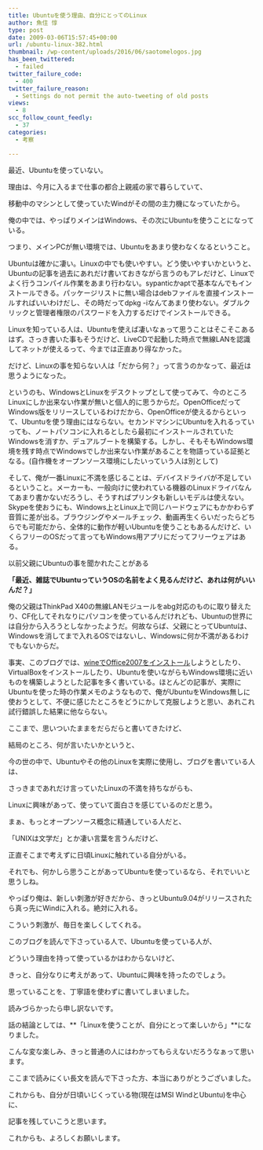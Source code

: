 ```yaml
---
title: Ubuntuを使う理由、自分にとってのLinux
author: 魚住 惇
type: post
date: 2009-03-06T15:57:45+00:00
url: /ubuntu-linux-382.html
thumbnail: /wp-content/uploads/2016/06/saotomelogos.jpg
has_been_twittered:
  - failed
twitter_failure_code:
  - 400
twitter_failure_reason:
  - Settings do not permit the auto-tweeting of old posts
views:
  - 8
scc_follow_count_feedly:
  - 37
categories:
  - 考察

---
```

最近、Ubuntuを使っていない。

理由は、今月に入るまで仕事の都合上親戚の家で暮らしていて、

移動中のマシンとして使っていたWindがその間の主力機になっていたから。</p> 

<!--more-->

俺の中では、やっぱりメインはWindows、その次にUbuntuを使うことになっている。

つまり、メインPCが無い環境では、Ubuntuをあまり使わなくなるということ。</p> 

Ubuntuは確かに凄い。Linuxの中でも使いやすい。どう使いやすいかというと、Ubuntuの記事を過去にあれだけ書いておきながら言うのもアレだけど、Linuxでよく行うコンパイル作業をあまり行わない。sypanticかaptで基本なんでもインストールできる。パッケージリストに無い場合はdebファイルを直接インストールすればいいわけだし、その時だってdpkg -iなんてあまり使わない。ダブルクリックと管理者権限のパスワードを入力するだけでインストールできる。

Linuxを知っている人は、Ubuntuを使えば凄いなぁって思うことはそこそこあるはず。さっき書いた事もそうだけど、LiveCDで起動した時点で無線LANを認識してネットが使えるって、今までは正直あり得なかった。</p> 

だけど、Linuxの事を知らない人は「だから何？」って言うのかなって、最近は思うようになった。</p> 

というのも、WindowsとLinuxをデスクトップとして使ってみて、今のところLinuxにしか出来ない作業が無いと個人的に思うからだ。OpenOfficeだってWindows版をリリースしているわけだから、OpenOfficeが使えるからといって、Ubuntuを使う理由にはならない。セカンドマシンにUbuntuを入れるっていっても、ノートパソコンに入れるとしたら最初にインストールされていたWindowsを消すか、デュアルブートを構築する。しかし、そもそもWindows環境を残す時点でWindowsでしか出来ない作業があることを物語っている証拠となる。(自作機をオープンソース環境にしたいっていう人は別として)

そして、俺が一番Linuxに不満を感じることは、デバイスドライバが不足しているということ。メーカーも、一般向けに使われている機器のLinuxドライバなんてあまり書かないだろうし、そうすればプリンタも新しいモデルは使えない。Skypeを使おうにも、Windows上とLinux上で同じハードウェアにもかかわらず音質に差が出る。ブラウジングやメールチェック、動画再生くらいだったらどちらでも可能だから、全体的に動作が軽いUbuntuを使うこともあるんだけど、いくらフリーのOSだって言ってもWindows用アプリにだってフリーウェアはある。</p> 

以前父親にUbuntuの事を聞かれたことがある</p> 

**「最近、雑誌でUbuntuっていうOSの名前をよく見るんだけど、あれは何がいいんだ？」**</p> 

俺の父親はThinkPad X40の無線LANモジュールをabg対応のものに取り替えたり、CF化してそれなりにパソコンを使っているんだけれども、Ubuntuの世界には自分から入ろうとしなかったようだ。何故ならば、父親にとってUbuntuは、Windowsを消してまで入れるOSではないし、Windowsに何か不満があるわけでもないからだ。

事実、このブログでは、<a rel="nofollow" href="http://jun3010.me/?p=260">wineでOffice2007をインストール</a>しようとしたり、VirtualBoxをインストールしたり、Ubuntuを使いながらもWindows環境に近いものを構築しようとした記事を多く書いている。ほとんどの記事が、実際にUbuntuを使った時の作業メモのようなもので、俺がUbuntuをWindows無しに使おうとして、不便に感じたところをどうにかして克服しようと思い、あれこれ試行錯誤した結果に他ならない。</p> 

ここまで、思いついたままをだらだらと書いてきたけど、

結局のところ、何が言いたいかというと、</p> 

今の世の中で、Ubuntuやその他のLinuxを実際に使用し、ブログを書いている人は、

さっきまであれだけ言っていたLinuxの不満を持ちながらも、</p> 

Linuxに興味があって、使っていて面白さを感じているのだと思う。</p> 

まぁ、もっとオープンソース概念に精通している人だと、

「UNIXは文学だ」とか凄い言葉を言うんだけど、

正直そこまで考えずに日頃Linuxに触れている自分がいる。</p> 

それでも、何かしら思うことがあってUbuntuを使っているなら、それでいいと思うしね。

やっぱり俺は、新しい刺激が好きだから、きっとUbuntu9.04がリリースされたら真っ先にWindに入れる。絶対に入れる。</p> 

こういう刺激が、毎日を楽しくしてくれる。</p> 

このブログを読んで下さっている人で、Ubuntuを使っている人が、

どういう理由を持って使っているかはわからないけど、

きっと、自分なりに考えがあって、Ubuntuに興味を持ったのでしょう。</p> 

思っていることを、丁寧語を使わずに書いてしまいました。

読みづらかったら申し訳ないです。</p> 

話の結論としては、**「Linuxを使うことが、自分にとって楽しいから」**になりました。

こんな変な楽しみ、きっと普通の人にはわかってもらえないだろうなぁって思います。</p> 

ここまで読みにくい長文を読んで下さった方、本当にありがとうございました。

これからも、自分が日頃いじくっている物(現在はMSI WindとUbuntu)を中心に、

記事を残していこうと思います。

これからも、よろしくお願いします。